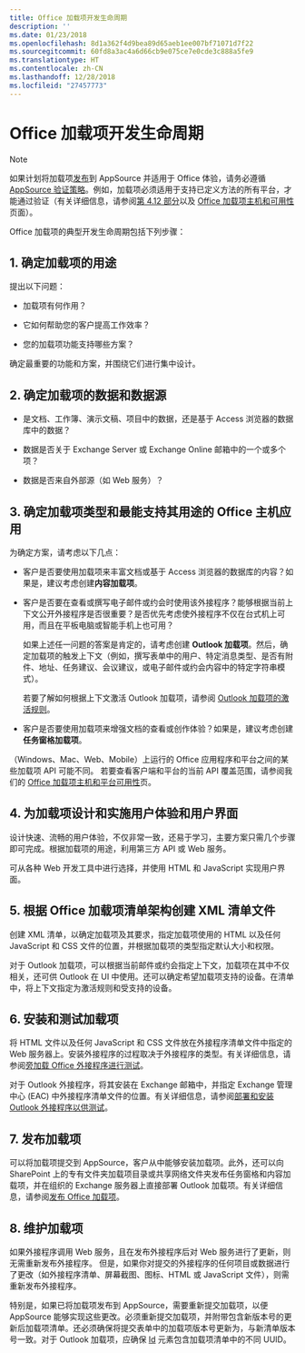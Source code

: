 ```yaml
---
title: Office 加载项开发生命周期
description: ''
ms.date: 01/23/2018
ms.openlocfilehash: 8d1a362f4d9bea89d65aeb1ee007bf71071d7f22
ms.sourcegitcommit: 60fd8a3ac4a6d66cb9e075ce7e0cde3c888a5fe9
ms.translationtype: HT
ms.contentlocale: zh-CN
ms.lasthandoff: 12/28/2018
ms.locfileid: "27457773"
---
```

# <a name="office-add-ins-development-lifecycle"></a>Office 加载项开发生命周期

> [!NOTE]
> 如果计划将加载项[发布](../publish/publish.md)到 AppSource 并适用于 Office 体验，请务必遵循 [AppSource 验证策略](https://docs.microsoft.com/office/dev/store/validation-policies)。例如，加载项必须适用于支持已定义方法的所有平台，才能通过验证（有关详细信息，请参阅[第 4.12 部分](https://docs.microsoft.com/office/dev/store/validation-policies#4-apps-and-add-ins-behave-predictably)以及 [Office 加载项主机和可用性](../overview/office-add-in-availability.md)页面）。 

Office 加载项的典型开发生命周期包括下列步骤：


## <a name="1-decide-on-the-purpose-of-the-add-in"></a>1. 确定加载项的用途
    
提出以下问题：
    
- 加载项有何作用？ 
        
- 它如何帮助您的客户提高工作效率？
        
- 您的加载项功能支持哪些方案？
    
确定最重要的功能和方案，并围绕它们进行集中设计。 

    
## <a name="2-identify-the-data-and-data-source-for-the-add-in"></a>2. 确定加载项的数据和数据源
    
- 是文档、工作簿、演示文稿、项目中的数据，还是基于 Access 浏览器的数据库中的数据？ 
    
- 数据是否关于 Exchange Server 或 Exchange Online 邮箱中的一个或多个项？ 
    
- 数据是否来自外部源（如 Web 服务）？

    
## <a name="3-identify-the-type-of-add-in-and-office-host-applications-that-best-support-the-purpose-of-the-add-in"></a>3. 确定加载项类型和最能支持其用途的 Office 主机应用
    
为确定方案，请考虑以下几点：
    
- 客户是否要使用加载项来丰富文档或基于 Access 浏览器的数据库的内容？如果是，建议考虑创建**内容加载项**。 
    
- 客户是否要在查看或撰写电子邮件或约会时使用该外接程序？能够根据当前上下文公开外接程序是否很重要？是否优先考虑使外接程序不仅在台式机上可用，而且在平板电脑或智能手机上也可用？
    
    如果上述任一问题的答案是肯定的，请考虑创建 **Outlook 加载项**。然后，确定加载项的触发上下文（例如，撰写表单中的用户、特定消息类型、是否有附件、地址、任务建议、会议建议，或电子邮件或约会内容中的特定字符串模式）。 
        
    若要了解如何根据上下文激活 Outlook 加载项，请参阅 [Outlook 加载项的激活规则](https://docs.microsoft.com/outlook/add-ins/activation-rules)。 
    
- 客户是否要使用加载项来增强文档的查看或创作体验？如果是，建议考虑创建**任务窗格加载项**。 

（Windows、Mac、Web、Mobile）上运行的 Office 应用程序和平台之间的某些加载项 API 可能不同。 若要查看客户端和平台的当前 API 覆盖范围，请参阅我们的 [Office 加载项主机和平台可用性](../overview/office-add-in-availability.md)页。  

    
## <a name="4-design-and-implement-the-user-experience-and-user-interface-for-the-add-in"></a>4. 为加载项设计和实施用户体验和用户界面
    
设计快速、流畅的用户体验，不仅非常一致，还易于学习，主要方案只需几个步骤即可完成。根据加载项的用途，利用第三方 API 或 Web 服务。
    
可从各种 Web 开发工具中进行选择，并使用 HTML 和 JavaScript 实现用户界面。

    
## <a name="5-create-an-xml-manifest-file-based-on-the-office-add-ins-manifest-schema"></a>5. 根据 Office 加载项清单架构创建 XML 清单文件
    
创建 XML 清单，以确定加载项及其要求，指定加载项使用的 HTML 以及任何 JavaScript 和 CSS 文件的位置，并根据加载项的类型指定默认大小和权限。
    
对于 Outlook 加载项，可以根据当前邮件或约会指定上下文，加载项在其中不仅相关，还可供 Outlook 在 UI 中使用。还可以确定希望加载项支持的设备。在清单中，将上下文指定为激活规则和受支持的设备。
    

## <a name="6-install-and-test-the-add-in"></a>6. 安装和测试加载项
    
将 HTML 文件以及任何 JavaScript 和 CSS 文件放在外接程序清单文件中指定的 Web 服务器上。安装外接程序的过程取决于外接程序的类型。有关详细信息，请参阅[旁加载 Office 外接程序进行测试](../testing/create-a-network-shared-folder-catalog-for-task-pane-and-content-add-ins.md)。
    
对于 Outlook 外接程序，将其安装在 Exchange 邮箱中，并指定 Exchange 管理中心 (EAC) 中外接程序清单文件的位置。有关详细信息，请参阅[部署和安装 Outlook 外接程序以供测试](https://docs.microsoft.com/outlook/add-ins/testing-and-tips)。

    
## <a name="7-publish-the-add-in"></a>7. 发布加载项
    
可以将加载项提交到 AppSource，客户从中能够安装加载项。此外，还可以向 SharePoint 上的专有文件夹加载项目录或共享网络文件夹发布任务窗格和内容加载项，并在组织的 Exchange 服务器上直接部署 Outlook 加载项。有关详细信息，请参阅[发布 Office 加载项](../publish/publish.md)。
    
    
## <a name="8-maintain-the-add-in"></a>8. 维护加载项
    
如果外接程序调用 Web 服务，且在发布外接程序后对 Web 服务进行了更新，则无需重新发布外接程序。 但是，如果你对提交的外接程序的任何项目或数据进行了更改（如外接程序清单、屏幕截图、图标、HTML 或 JavaScript 文件），则需重新发布外接程序。 
    
特别是，如果已将加载项发布到 AppSource，需要重新提交加载项，以便 AppSource 能够实现这些更改。必须重新提交加载项，并附带包含新版本号的更新后加载项清单。还必须确保将提交表单中的加载项版本号更新为，与新清单版本号一致。对于 Outlook 加载项，应确保 [Id](https://docs.microsoft.com/office/dev/add-ins/reference/manifest/id) 元素包含加载项清单中的不同 UUID。
    
